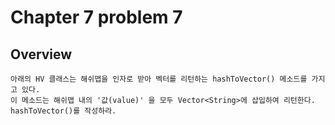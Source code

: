 # Chapter 7 problem 7

## Overview

```$xslt
아래의 HV 클래스는 해쉬맵을 인자로 받아 벡터를 리턴하는 hashToVector() 메소드를 가지고 있다.
이 메소드는 해쉬맵 내의 '값(value)' 을 모두 Vector<String>에 삽입하여 리턴한다.
hashToVector()를 작성하라.
```